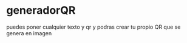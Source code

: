 # generadorQR
puedes poner cualquier texto y qr y podras crear tu propio QR que se genera en imagen
